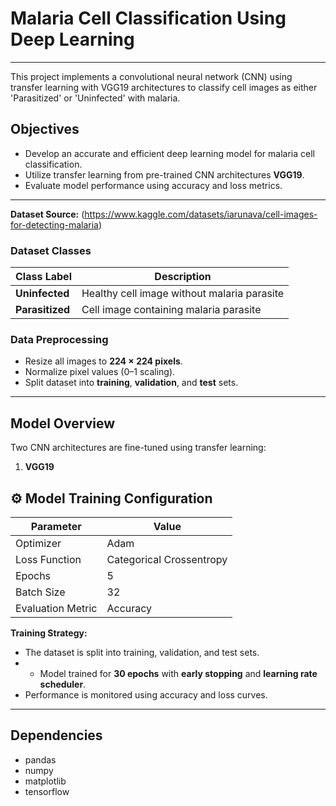 # Malaria Cell Classification Using Deep Learning
---
This project implements a convolutional neural network (CNN) using transfer learning with VGG19 architectures to classify cell images as either 'Parasitized' or 'Uninfected' with malaria.

## Objectives

- Develop an accurate and efficient deep learning model for malaria cell classification.  
- Utilize transfer learning from pre-trained CNN architectures **VGG19**.  
- Evaluate model performance using accuracy and loss metrics.

---

**Dataset Source:**  (https://www.kaggle.com/datasets/iarunava/cell-images-for-detecting-malaria)

### Dataset Classes

| Class Label   | Description |
|----------------|--------------|
| **Uninfected** | Healthy cell image without malaria parasite |
| **Parasitized** | Cell image containing malaria parasite |

###  Data Preprocessing
- Resize all images to **224 × 224 pixels**.  
- Normalize pixel values (0–1 scaling).  
- Split dataset into **training**, **validation**, and **test** sets.  
---

## Model Overview

Two CNN architectures are fine-tuned using transfer learning:

1. **VGG19**  
 

## ⚙️ Model Training Configuration

| Parameter | Value |
|------------|--------|
| Optimizer | Adam |
| Loss Function | Categorical Crossentropy |
| Epochs | 5 |
| Batch Size | 32 |
| Evaluation Metric | Accuracy |

**Training Strategy:**
- The dataset is split into training, validation, and test sets.  
- - Model trained for **30 epochs** with **early stopping** and **learning rate scheduler**.  
- Performance is monitored using accuracy and loss curves.

---

## Dependencies
- pandas
- numpy
- matplotlib
- tensorflow
